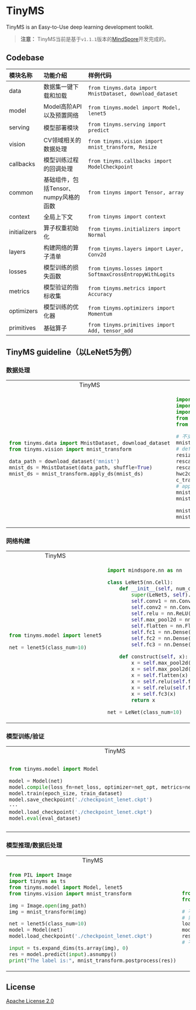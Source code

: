 # TinyMS

TinyMS is an Easy-to-Use deep learning development toolkit.

> **注意：** TinyMS当前是基于`v1.1.1`版本的[MindSpore](https://github.com/mindspore-ai/mindspore/tree/r1.1.1)开发完成的。

## Codebase

| 模块名称 | 功能介绍 | 样例代码 |
| :------ | :------- | :------ |
| data | 数据集一键下载和加载 | `from tinyms.data import MnistDataset, download_dataset` |
| model | Model高阶API以及预置网络 | `from tinyms.model import Model, lenet5` |
| serving | 模型部署模块 | `from tinyms.serving import predict` |
| vision | CV领域相关的数据处理 | `from tinyms.vision import mnist_transform, Resize` |
| callbacks | 模型训练过程的回调处理 | `from tinyms.callbacks import ModelCheckpoint` |
| common | 基础组件，包括Tensor、numpy风格的函数 | `from tinyms import Tensor, array` |
| context | 全局上下文 | `from tinyms import context` |
| initializers | 算子权重初始化 | `from tinyms.initializers import Normal` |
| layers | 构建网络的算子清单 | `from tinyms.layers import Layer, Conv2d` |
| losses | 模型训练的损失函数 | `from tinyms.losses import SoftmaxCrossEntropyWithLogits` |
| metrics | 模型验证的指标收集 | `from tinyms.metrics import Accuracy` |
| optimizers | 模型训练的优化器 | `from tinyms.optimizers import Momentum` |
| primitives | 基础算子 | `from tinyms.primitives import Add, tensor_add` |

## TinyMS guideline（以LeNet5为例）

### 数据处理

<table>
<tr>
<td style="text-align:center"> TinyMS </td> <td style="text-align:center"> MindSpore </td>
</tr>
<tr>
<td>

```python
from tinyms.data import MnistDataset, download_dataset
from tinyms.vision import mnist_transform

data_path = download_dataset('mnist')
mnist_ds = MnistDataset(data_path, shuffle=True)
mnist_ds = mnist_transform.apply_ds(mnist_ds)
```

</td>
<td>

```python
import mindspore.dataset as ds
import mindspore.dataset.vision.c_transforms as CV
import mindspore.dataset.transforms.c_transforms as C
from mindspore.dataset.vision import Inter
from mindspore.common import dtype as mstype

# 不支持直接下载Mnist数据集
mnist_ds = ds.MnistDataset(data_path, shuffle=True)
# define map operations
resize_op = CV.Resize((32, 32), interpolation=Inter.LINEAR)
rescale_nml_op = CV.Rescale(1 / 0.3081, -1 * 0.1307 / 0.3081)
rescale_op = CV.Rescale(1.0 / 255.0, 0.0)
hwc2chw_op = CV.HWC2CHW()
c_trans = [resize_op, rescale_op, rescale_nml_op, hwc2chw_op]
# apply map operations on dataset
mnist_ds = mnist_ds.map(operations=C.TypeCast(mstype.int32), input_columns="label")
mnist_ds = mnist_ds.map(operations=c_trans, input_columns="image")

mnist_ds = mnist_ds.batch(batch_size, drop_remainder=True)
mnist_ds = mnist_ds.repeat(repeat_size)
```

</td>
</tr>
</table>

### 网络构建

<table>
<tr>
<td style="text-align:center"> TinyMS </td> <td style="text-align:center"> MindSpore </td>
</tr>
<tr>
<td>

```python
from tinyms.model import lenet5

net = lenet5(class_num=10)
```

</td>
<td>

```python
import mindspore.nn as nn

class LeNet5(nn.Cell):
    def __init__(self, num_class=10, num_channel=1):
        super(LeNet5, self).__init__()
        self.conv1 = nn.Conv2d(num_channel, 6, 5, pad_mode='valid')
        self.conv2 = nn.Conv2d(6, 16, 5, pad_mode='valid')
        self.relu = nn.ReLU()
        self.max_pool2d = nn.MaxPool2d(kernel_size=2, stride=2)
        self.flatten = nn.Flatten()
        self.fc1 = nn.Dense(16 * 5 * 5, 120, weight_init=Normal(0.02))
        self.fc2 = nn.Dense(120, 84, weight_init=Normal(0.02))
        self.fc3 = nn.Dense(84, num_class, weight_init=Normal(0.02))

    def construct(self, x):
        x = self.max_pool2d(self.relu(self.conv1(x)))
        x = self.max_pool2d(self.relu(self.conv2(x)))
        x = self.flatten(x)
        x = self.relu(self.fc1(x))
        x = self.relu(self.fc2(x))
        x = self.fc3(x)
        return x

net = LeNet(class_num=10)
```

</td>
</tr>
</table>

### 模型训练/验证

<table>
<tr>
<td style="text-align:center"> TinyMS </td> <td style="text-align:center"> MindSpore </td>
</tr>
<tr>
<td>

```python
from tinyms.model import Model

model = Model(net)
model.compile(loss_fn=net_loss, optimizer=net_opt, metrics=net_metrics)
model.train(epoch_size, train_dataset)
model.save_checkpoint('./checkpoint_lenet.ckpt')
···
model.load_checkpoint('./checkpoint_lenet.ckpt')
model.eval(eval_dataset)
```

</td>
<td>

```python
from mindspore import Model
from mindspore.train.serialization import load_checkpoint, save_checkpoint

model = Model(net, loss_fn=net_loss, optimizer=net_opt)
model.train(epoch_size, train_dataset)
# 不支持直接保存checkpoint
···
load_checkpoint('./checkpoint_lenet.ckpt', net=net)
model = Model(net, metrics=net_metrics)
model.eval(eval_dataset)
```

</td>
</tr>
</table>

### 模型推理/数据后处理

<table>
<tr>
<td style="text-align:center"> TinyMS </td> <td style="text-align:center"> MindSpore </td>
</tr>
<tr>
<td>

```python
from PIL import Image
import tinyms as ts
from tinyms.model import Model, lenet5
from tinyms.vision import mnist_transform

img = Image.open(img_path)
img = mnist_transform(img)

net = lenet5(class_num=10)
model = Model(net)
model.load_checkpoint('./checkpoint_lenet.ckpt')

input = ts.expand_dims(ts.array(img), 0)
res = model.predict(input).asnumpy()
print("The label is:", mnist_transform.postprocess(res))
```

</td>
<td>

```python
from mindspore import Model
from mindspore.train.serialization import load_checkpoint

# 不支持对单张图片进行预处理
# 需要用户自行构建网络
load_checkpoint('./checkpoint_lenet.ckpt', net=net)
model = Model(net)
res = model.predict(img).asnumpy()
# 不支持对推理结果进行后处理
```

</td>
</tr>
</table>

## License

[Apache License 2.0](./LICENSE)
